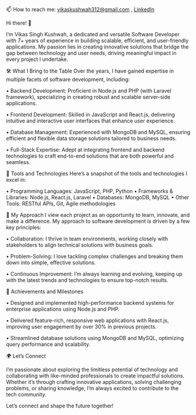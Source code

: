 📫 How to reach me: [vikaskushwah312@gmail.com](mailto:vikaskushwah312@gmail.com) , [LinkedIn](https://www.linkedin.com/in/vikas-singh-kushwah-268228168/)
  
Hi there! 👋

I’m Vikas Singh Kushwah, a dedicated and versatile Software Developer with 7+ years of experience in building scalable, efficient, and user-friendly applications. My passion lies in creating innovative solutions that bridge the gap between technology and user needs, driving meaningful impact in every project I undertake.

🛠️ What I Bring to the Table
Over the years, I have gained expertise in multiple facets of software development, including:

•	Backend Development: Proficient in Node.js and PHP (with Laravel framework), specializing in creating robust and scalable server-side applications.

•	Frontend Development: Skilled in JavaScript and React.js, delivering intuitive and interactive user interfaces that enhance user experience.

•	Database Management: Experienced with MongoDB and MySQL, ensuring efficient and flexible data storage solutions tailored to business needs.

•	Full-Stack Expertise: Adept at integrating frontend and backend technologies to craft end-to-end solutions that are both powerful and seamless.

🔧 Tools and Technologies
Here’s a snapshot of the tools and technologies I excel in:

•	Programming Languages: JavaScript, PHP, Python
•	Frameworks & Libraries: Node.js, React.js, Laravel
•	Databases: MongoDB, MySQL
•	Other Tools: RESTful APIs, Git, Agile methodologies

🌟 My Approach
I view each project as an opportunity to learn, innovate, and make a difference. My approach to software development is driven by a few key principles:

•	Collaboration: I thrive in team environments, working closely with stakeholders to align technical solutions with business goals.

•	Problem-Solving: I love tackling complex challenges and breaking them down into simple, effective solutions.

•	Continuous Improvement: I’m always learning and evolving, keeping up with the latest trends and technologies to ensure top-notch results.

🚀 Achievements and Milestones

•	Designed and implemented high-performance backend systems for enterprise applications using Node.js and PHP.

•	Delivered feature-rich, responsive web applications with React.js, improving user engagement by over 30% in previous projects.

•	Streamlined database solutions using MongoDB and MySQL, optimizing query performance and scalability.

🌍 Let’s Connect

I’m passionate about exploring the limitless potential of technology and collaborating with like-minded professionals to create impactful solutions. Whether it’s through crafting innovative applications, solving challenging problems, or sharing knowledge, I’m always excited to contribute to the tech community.

Let’s connect and shape the future together!
